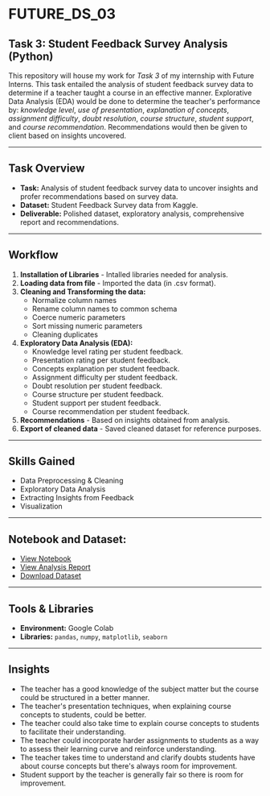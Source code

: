 # FUTURE_DS_03
## Task 3: Student Feedback Survey Analysis (Python)

This repository will house my work for *Task 3* of my internship with Future Interns.
This task entailed the analysis of student feedback survey data to determine if a teacher taught a course in an effective manner. Explorative Data Analysis (EDA) would be done to determine the teacher's performance by: *knowledge level*, *use of presentation*, *explanation of concepts*, *assignment difficulty*, *doubt resolution*, *course structure*, *student support*, and *course recommendation*. Recommendations would then be given to client based on insights uncovered. 

---

## Task Overview
- **Task:** Analysis of student feedback survey data to uncover insights and profer recommendations based on survey data.
- **Dataset:** Student Feedback Survey data from Kaggle.
- **Deliverable:** Polished dataset, exploratory analysis, comprehensive report and recommendations.

---

## Workflow
1. **Installation of Libraries** - Intalled libraries needed for analysis.
2. **Loading data from file** - Imported the data (in .csv format).
3. **Cleaning and Transforming the data:**
   - Normalize column names
   - Rename column names to common schema
   - Coerce numeric parameters
   - Sort missing numeric parameters
   - Cleaning duplicates
4. **Exploratory Data Analysis (EDA):**
   - Knowledge level rating per student feedback.
   - Presentation rating per student feedback.
   - Concepts explanation per student feedback.
   - Assignment difficulty per student feedback.
   - Doubt resolution per student feedback.
   - Course structure per student feedback.
   - Student support per student feedback.
   - Course recommendation per student feedback.
5. **Recommendations** - Based on insights obtained from analysis.
6. **Export of cleaned data** - Saved cleaned dataset for reference purposes.

---

## Skills Gained
- Data Preprocessing & Cleaning
- Exploratory Data Analysis
- Extracting Insights from Feedback
- Visualization

---

## Notebook and Dataset:
  - [View Notebook](https://github.com/OsazeleMomoh/FUTURE_DS_03/blob/main/Student_Feedback_Survey_Analysis.ipynb)
  - [View Analysis Report](https://github.com/OsazeleMomoh/FUTURE_DS_03/blob/main/Student_Feedback_Survey_Analysis.pdf)
  - [Download Dataset](https://github.com/OsazeleMomoh/FUTURE_DS_03/blob/main/student_feedback.csv)

---

  ## Tools & Libraries
  - **Environment:** Google Colab
  - **Libraries:** `pandas`, `numpy`, `matplotlib`, `seaborn`

 ---

 ## Insights
 - The teacher has a good knowledge of the subject matter but the course could be structured in a better manner.
 - The teacher's presentation techniques, when explaining course concepts to students, could be better.
 - The teacher could also take time to explain course concepts to students to facilitate their understanding.
 - The teacher could incorporate harder assignments to students as a way to assess their learning curve and reinforce understanding.
 - The teacher takes time to understand and clarify doubts students have about course concepts but there's always room for improvement.
 - Student support by the teacher is generally fair so there is room for improvement.

